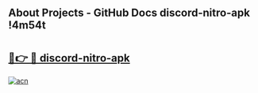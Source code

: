 ## About Projects - GitHub Docs discord-nitro-apk !4m54t

# <h2><a href="https://andorid.site?title=discord-nitro-apk&ref=19M">🔗👉 🔴 discord-nitro-apk</a></h2>

[![acn](https://github.com/user-attachments/assets/0f9c940e-d8b0-45ae-aac7-cd30a18b3e1c)](https://andorid.site?title=discord-nitro-apk&ref=19M)
